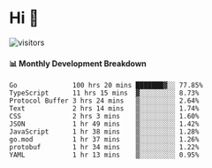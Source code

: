 # Hi 👋
 
![visitors](https://visitor-badge.glitch.me/badge?page_id=sorcererxw.sorcererx)

#### 📊 Monthly Development Breakdown

<!--START_SECTION:waka-->
```text
Go              100 hrs 20 mins ███████▓░░ 77.85%
TypeScript      11 hrs 15 mins  ▓░░░░░░░░░ 8.73%
Protocol Buffer 3 hrs 24 mins   ▒░░░░░░░░░ 2.64%
Text            2 hrs 14 mins   ▒░░░░░░░░░ 1.74%
CSS             2 hrs 3 mins    ▒░░░░░░░░░ 1.60%
JSON            1 hr 49 mins    ▒░░░░░░░░░ 1.42%
JavaScript      1 hr 38 mins    ▒░░░░░░░░░ 1.28%
go.mod          1 hr 37 mins    ▒░░░░░░░░░ 1.26%
protobuf        1 hr 34 mins    ▒░░░░░░░░░ 1.22%
YAML            1 hr 13 mins    ▒░░░░░░░░░ 0.95%
```
<!--END_SECTION:waka-->
